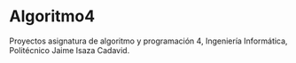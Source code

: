 # Algoritmo4
Proyectos asignatura de algoritmo y programación 4, Ingeniería Informática, Politécnico Jaime Isaza Cadavid.
